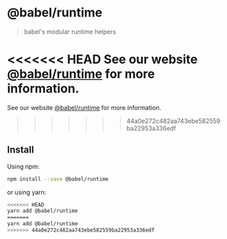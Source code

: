 # @babel/runtime

> babel's modular runtime helpers

<<<<<<< HEAD
See our website [@babel/runtime](https://babeljs.io/docs/en/next/babel-runtime.html) for more information.
=======
See our website [@babel/runtime](https://babeljs.io/docs/babel-runtime) for more information.
>>>>>>> 44a0e272c482aa743ebe582559ba22953a336edf

## Install

Using npm:

```sh
npm install --save @babel/runtime
```

or using yarn:

```sh
<<<<<<< HEAD
yarn add @babel/runtime 
=======
yarn add @babel/runtime
>>>>>>> 44a0e272c482aa743ebe582559ba22953a336edf
```
